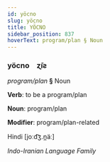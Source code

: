 ```yaml
---
id: yöcno
slug: yöcno
title: YÖCNO
sidebar_position: 837
hoverText: program/plan § Noun
---
```


### yöcno&emsp;<span kind="abugida">ɀ̄ıƨ</span>

*program/plan* **§** Noun

**Verb**: to be a program/plan

**Noun**: program/plan

**Modifier**: program/plan-related

Hindi  [joːd͡ʒ.n̪äː]

*Indo-Iranian Language Family*